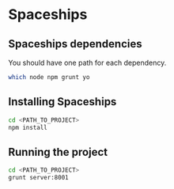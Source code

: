 Spaceships
===========================================================


Spaceships dependencies
-----------------------------------------------------------

You should have one path for each dependency.

```sh
which node npm grunt yo
```

Installing Spaceships
-----------------------------------------------------------

```sh
cd <PATH_TO_PROJECT>
npm install
```

Running the project
-----------------------------------------------------------

```sh
cd <PATH_TO_PROJECT>
grunt server:8001
```

